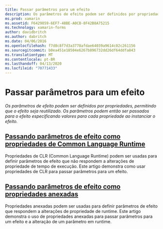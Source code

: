 ```yaml
---
title: Passar parâmetros para um efeito
description: Os parâmetros de efeito podem ser definidos por propriedades, permitindo que o efeito seja reutilizado. Em seguida, os parâmetros podem ser passados para o efeito especificando valores para cada propriedade ao instanciar o efeito.
ms.prod: xamarin
ms.assetid: F6429859-6EF7-48BE-A0CB-8F42B8A75215
ms.technology: xamarin-forms
author: davidbritch
ms.author: dabritch
ms.date: 04/06/2016
ms.openlocfilehash: f7d8c8f7d3a3778afdae64039a9614c02c261156
ms.sourcegitcommit: b0ea451e18504e6267b896732dd26df64ddfa843
ms.translationtype: MT
ms.contentlocale: pt-BR
ms.lasthandoff: 04/13/2020
ms.locfileid: "70771433"
---
```

# <a name="passing-parameters-to-an-effect"></a>Passar parâmetros para um efeito

_Os parâmetros de efeito podem ser definidos por propriedades, permitindo que o efeito seja reutilizado. Os parâmetros podem então ser passados para o efeito especificando valores para cada propriedade ao instanciar o efeito._

## <a name="passing-effect-parameters-as-common-language-runtime-properties"></a>[Passando parâmetros de efeito como propriedades de Common Language Runtime](clr-properties.md)

Propriedades de CLR (Common Language Runtime) podem ser usadas para definir parâmetros de efeito que não respondem a alterações de propriedade de tempo de execução. Este artigo demonstra como usar propriedades de CLR para passar parâmetros para um efeito.

## <a name="passing-effect-parameters-as-attached-properties"></a>[Passando parâmetros de efeito como propriedades anexadas](attached-properties.md)

Propriedades anexadas podem ser usadas para definir parâmetros de efeito que respondem a alterações de propriedade de runtime. Este artigo demonstra o uso de propriedades anexadas para passar parâmetros para um efeito e a alteração de um parâmetro em runtime.
